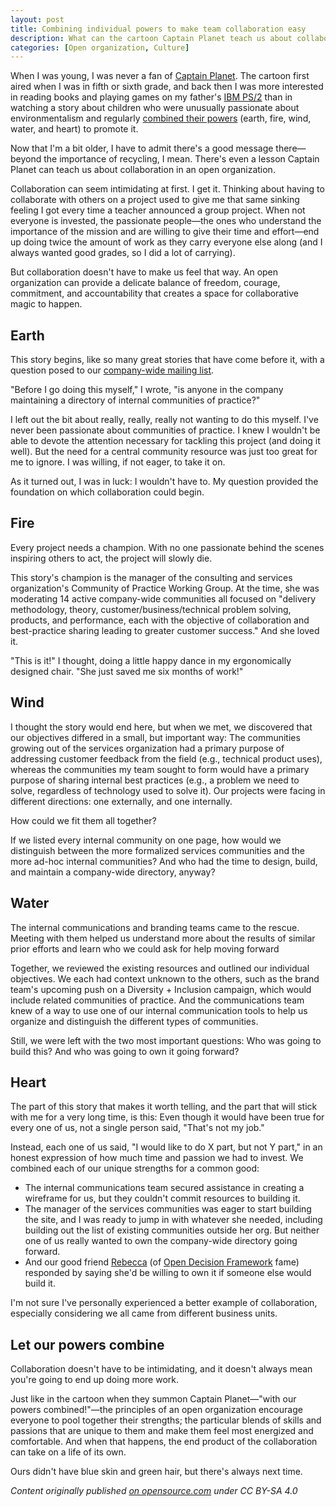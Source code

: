 ```yaml
---
layout: post
title: Combining individual powers to make team collaboration easy
description: What can the cartoon Captain Planet teach us about collaboration in an open organization? Here's a story about how different teams came together to create a company-wide directory of internal communities of practice, highlighting the importance of each person contributing their unique strengths and passions to achieve a common goal.
categories: [Open organization, Culture]
---
```


When I was young, I was never a fan of [Captain Planet](https://en.wikipedia.org/wiki/Captain_Planet_and_the_Planeteers). The cartoon first aired when I was in fifth or sixth grade, and back then I was more interested in reading books and playing games on my father's [IBM PS/2](https://en.wikipedia.org/wiki/IBM_Personal_System/2) than in watching a story about children who were unusually passionate about environmentalism and regularly [combined their powers](https://www.youtube.com/watch?v=WtUF1nEQ_2c) (earth, fire, wind, water, and heart) to promote it.

Now that I'm a bit older, I have to admit there's a good message there—beyond the importance of recycling, I mean. There's even a lesson Captain Planet can teach us about collaboration in an open organization.

Collaboration can seem intimidating at first. I get it. Thinking about having to collaborate with others on a project used to give me that same sinking feeling I got every time a teacher announced a group project. When not everyone is invested, the passionate people—the ones who understand the importance of the mission and are willing to give their time and effort—end up doing twice the amount of work as they carry everyone else along (and I always wanted good grades, so I did a lot of carrying).

But collaboration doesn't have to make us feel that way. An open organization can provide a delicate balance of freedom, courage, commitment, and accountability that creates a space for collaborative magic to happen.

## Earth

This story begins, like so many great stories that have come before it, with a question posed to our [company-wide mailing list](https://opensource.com/business/10/9/feedback-gift).

"Before I go doing this myself," I wrote, "is anyone in the company maintaining a directory of internal communities of practice?"

I left out the bit about really, really, really not wanting to do this myself. I've never been passionate about communities of practice. I knew I wouldn't be able to devote the attention necessary for tackling this project (and doing it well). But the need for a central community resource was just too great for me to ignore. I was willing, if not eager, to take it on.

As it turned out, I was in luck: I wouldn't have to. My question provided the foundation on which collaboration could begin.

## Fire

Every project needs a champion. With no one passionate behind the scenes inspiring others to act, the project will slowly die.

This story's champion is the manager of the consulting and services organization's Community of Practice Working Group. At the time, she was moderating 14 active company-wide communities all focused on "delivery methodology, theory, customer/business/technical problem solving, products, and performance, each with the objective of collaboration and best-practice sharing leading to greater customer success." And she loved it.

"This is it!" I thought, doing a little happy dance in my ergonomically designed chair. "She just saved me six months of work!"

## Wind

I thought the story would end here, but when we met, we discovered that our objectives differed in a small, but important way: The communities growing out of the services organization had a primary purpose of addressing customer feedback from the field (e.g., technical product uses), whereas the communities my team sought to form would have a primary purpose of sharing internal best practices (e.g., a problem we need to solve, regardless of technology used to solve it). Our projects were facing in different directions: one externally, and one internally.

How could we fit them all together?

If we listed every internal community on one page, how would we distinguish between the more formalized services communities and the more ad-hoc internal communities? And who had the time to design, build, and maintain a company-wide directory, anyway?

## Water

The internal communications and branding teams came to the rescue. Meeting with them helped us understand more about the results of similar prior efforts and learn who we could ask for help moving forward

Together, we reviewed the existing resources and outlined our individual objectives. We each had context unknown to the others, such as the brand team's upcoming push on a Diversity + Inclusion campaign, which would include related communities of practice. And the communications team knew of a way to use one of our internal communication tools to help us organize and distinguish the different types of communities.

Still, we were left with the two most important questions: Who was going to build this? And who was going to own it going forward?

## Heart

The part of this story that makes it worth telling, and the part that will stick with me for a very long time, is this: Even though it would have been true for every one of us, not a single person said, "That's not my job."

Instead, each one of us said, "I would like to do X part, but not Y part," in an honest expression of how much time and passion we had to invest. We combined each of our unique strengths for a common good:

* The internal communications team secured assistance in creating a wireframe for us, but they couldn't commit resources to building it.
* The manager of the services communities was eager to start building the site, and I was ready to jump in with whatever she needed, including building out the list of existing communities outside her org. But neither one of us really wanted to own the company-wide directory going forward.
* And our good friend [Rebecca](https://opensource.com/users/rebecca) (of [Open Decision Framework](https://opensource.com/open-organization/16/6/introducing-open-decision-framework) fame) responded by saying she'd be willing to own it if someone else would build it.

I'm not sure I've personally experienced a better example of collaboration, especially considering we all came from different business units.

## Let our powers combine

Collaboration doesn't have to be intimidating, and it doesn't always mean you're going to end up doing more work.

Just like in the cartoon when they summon Captain Planet—"with our powers combined!"—the principles of an open organization encourage everyone to pool together their strengths; the particular blends of skills and passions that are unique to them and make them feel most energized and comfortable. And when that happens, the end product of the collaboration can take on a life of its own.

Ours didn't have blue skin and green hair, but there's always next time.

_Content originally published [on opensource.com](https://opensource.com/open-organization/16/8/captain-collaboration) under CC BY-SA 4.0_

